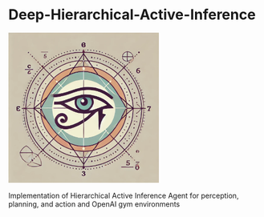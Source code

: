 # Deep-Hierarchical-Active-Inference

<img src="./logo/DHAI.webp" alt="Leviosa Logo" width="300">

Implementation of Hierarchical Active Inference Agent for perception, planning, and action and OpenAI gym environments
